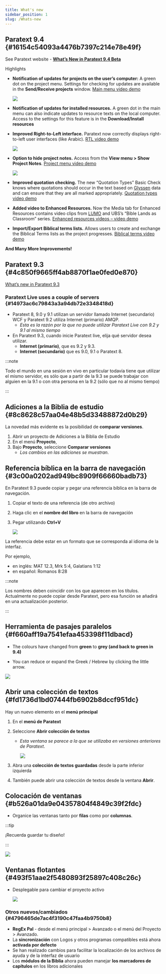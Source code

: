 ```yaml
---
title: What's new
sidebar_position: 1
slug: /Whats-new
---
```




## Paratext 9.4 {#16154c54093a4476b7397c214e78e49f}


See Paratext website - [**What’s New in Paratext 9.4 Beta**](https://paratext.org/features/whats-new/whats-new-in-paratext-9-4-beta/)


Highlights

- **Notification of updates for projects on the user’s computer:**  A green dot on the project menu. Settings for checking for updates are available in the **Send/Receive projects** window. [Main menu video demo](https://paratext.org/features/whats-new/whats-new-in-paratext-9-4-beta/?vimeography_gallery=157&vimeography_video=857678678)

    ![](./339463073.png)

- **Notification of updates for installed resources.** A green dot in the main menu can also indicate updates to resource texts on the local computer. Access to the settings for this feature is in the **Download/Install resources**
- **Improved Right-to-Left interface.** Paratext now correctly displays right-to-left user interfaces (like Arabic). [RTL video demo](https://paratext.org/features/whats-new/whats-new-in-paratext-9-4-beta/?vimeography_gallery=157&vimeography_video=858761461)

    ![](./1222641753.png)

- **Option to hide project notes.** Access from the **View menu &gt; Show Project Notes**. [Project menu video demo](https://paratext.org/features/whats-new/whats-new-in-paratext-9-4-beta/?vimeography_gallery=157&vimeography_video=857939433)

    ![](./179350404.png)

- **Improved quotation checking.** The new “Quotation Types” Basic Check knows where quotations should occur in the text based on [Glyssen](https://software.sil.org/glyssen/) data and can ensure that they are all marked appropriately. [Quotation types video demo](https://paratext.org/features/whats-new/whats-new-in-paratext-9-4-beta/?vimeography_gallery=157&vimeography_video=859138745)
- **Added video to Enhanced Resources.** Now the Media tab for Enhanced Resources contains video clips from [LUMO](https://lumoproject.com/) and UBS’s “Bible Lands as Classroom” series. [Enhanced resources videos – video demo](https://paratext.org/features/whats-new/whats-new-in-paratext-9-4-beta/?vimeography_gallery=157&vimeography_video=858761461)
- **Import/Export Biblical terms lists.** Allows users to create and exchange the Biblical Terms lists as the project progresses. [Biblical terms video demo](https://paratext.org/features/whats-new/whats-new-in-paratext-9-4-beta/?vimeography_gallery=157&vimeography_video=858020833)

**And Many More Improvements!**


## Paratext 9.3 {#4c850f9665ff4ab8870f1ae0fed0e870}


  [What’s new in Paratext 9.3](https://paratext.org/features/whats-new/whats-new-in-paratext-9-3/)


### Paratext Live uses a couple of servers {#14973ac6c79843a3a94db72e3348418d}

- Paratext 8, 9.0 y 9.1 utilizan un servidor llamado Internet (secundario) WCF y Paratext 9.2 utiliza Internet (primario) AMQP.
    - _Esta es la razón por la que no puede utilizar Paratext Live con 9.2 y 9.1 al mismo tiempo_
- En Paratext 9.3, cuando inicie Paratext live, elija qué servidor desea utilizar.
    - **Internet (primario)**, que es 9.2 y 9.3.
    - **Internet (secundario)** que es 9.0, 9.1 o Paratext 8.

:::note


Todo el mundo en una sesión en vivo en particular todavía tiene que utilizar el mismo servidor, es sólo que a partir de la 9.3 se puede trabajar con alguien en la 9.1 o con otra persona en la 9.2 (sólo que no al mismo tiempo)


:::


## Adiciones a la Biblia de estudio {#8c8628c57aa04e48b5d33488872d0b29}


La novedad más evidente es la posibilidad de **comparar versiones**.

1. Abrir un proyecto de Adiciones a la Biblia de Estudio
2. En el menú **Proyecto**,
3. Bajo **Proyecto**, seleccione **Comparar versiones**
    - _Los cambios en las adiciones se muestran_.

## Referencia bíblica en la barra de navegación {#3c00a0202ad949bc8909f66660badb73}


En Paratext 9.3 puede copiar y pegar una referencia bíblica en la barra de navegación.

1. Copiar el texto de una referencia (de otro archivo)
2. Haga clic en el **nombre del libro** en la barra de navegación
3. Pegar utilizando **Ctrl+V**

    ![](./1158626626.png)


La referencia debe estar en un formato que se corresponda al idioma de la interfaz.


Por ejemplo,

- en inglés: MAT 12.3, Mrk 5:4, Galatians 1:12
- en español: Romanos 8:28

:::note


Los nombres deben coincidir con los que aparecen en los títulos. Actualmente no puede copiar desde Paratext, pero esa función se añadirá en una actualización posterior.


:::


## Herramienta de pasajes paralelos {#f660aff19a7541efaa453398f11dbacd}


<div class='notion-row'>
<div class='notion-column' style={{width: 'calc((100% - (min(32px, 4vw) * 1)) * 0.5)'}}>

- The colours have changed from **green** to **grey (and back to green in 9.4)**

- You can reduce or expand the Greek / Hebrew by clicking the little arrow.

</div><div className='notion-spacer'></div>

<div class='notion-column' style={{width: 'calc((100% - (min(32px, 4vw) * 1)) * 0.5)'}}>


![](./1036502882.png)


</div><div className='notion-spacer'></div>
</div>

## Abrir una colección de textos {#fd1736d1bd07444fb6902b8dccf951dc}


Hay un nuevo elemento en el **menú principal**

1. En el **menú de Paratext**
2. Seleccione **Abrir colección de textos**
    - _Esta ventana se parece a la que se utilizaba en versiones anteriores de Paratext_.

        ![](./839941766.png)

3. Abra una **colección de textos guardadas** desde la parte inferior izquierda
4. También puede abrir una colección de textos desde la ventana **Abrir**.

## Colocación de ventanas {#b526a01da9e04357804f4849c39f2fdc}

- Organice las ventanas tanto por **filas** como por **columnas**.

:::tip

¡Recuerda guardar tu diseño!

:::




![](./1620979427.png)


## Ventanas flotantes {#493f51aae2f5480893f25897c408c26c}

- Desplegable para cambiar el proyecto activo

    ![](./807351003.png)


### Otros nuevos/cambiados {#4796465de7ac4f3190c47faa4b9750b8}

- **RegEx Pal** - desde el menú principal &gt; Avanzado o el menú del Proyecto &gt; Avanzado.
- La **sincronización** con Logos y otros programas compatibles está ahora **activada por defecto**
- Se han realizado cambios para facilitar la localización de los archivos de ayuda y de la interfaz de usuario
- Los **módulos de la Biblia** ahora pueden manejar **los marcadores de capítulos** en los libros adicionales
